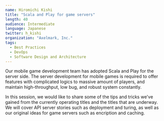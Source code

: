 ```yaml
---
name: Hiromichi Kishi
title: "Scala and Play for game servers"
length: 40
audience: Intermediate
language: Japanese
twitter: h_kishi
organization: "Axelmark, Inc."
tags:
  - Best Practices
  - DevOps
  - Software Design and Architecture
---
```

Our mobile game development team has adopted Scala and Play for the server side.
The server development for mobile games is required to offer features with complicated logics to massive amount of players, and maintain high-throughput, low bug, and robust system constantly.

In this session, we would like to share some of the tips and tricks we've gained from the currently operating titles and the titles that are underway.
We will cover API server stories such as deployment and turing, as well as our original ideas for game servers such as encription and caching.
